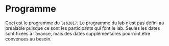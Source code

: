 # Programme

Ceci est le programme du `lab2017`. Le programme du lab n’est pas défini au préalable puisque ce sont les participants qui font le lab. Seules les dates sont fixées à l’avance, mais des dates supplémentaires pourront être convenues au besoin.
